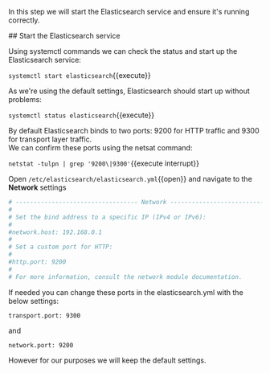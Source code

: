In this step we will start the Elasticsearch service and ensure it's running correctly.

## Start the Elasticsearch service

Using systemctl commands we can check the status and start up the Elasticsearch service:

`systemctl start elasticsearch`{{execute}}

As we're using the default settings, Elasticsearch should start up without problems:

`systemctl status elasticsearch`{{execute}}

By default Elasticsearch binds to two ports: 9200 for HTTP traffic and 9300 for transport layer traffic. <br>
We can confirm these ports using the netsat command:

`netstat -tulpn | grep '9200\|9300'`{{execute interrupt}}


Open `/etc/elasticsearch/elasticsearch.yml`{{open}} and navigate to the **Network** settings

```yaml
# ---------------------------------- Network -----------------------------------
#
# Set the bind address to a specific IP (IPv4 or IPv6):
#
#network.host: 192.168.0.1
#
# Set a custom port for HTTP:
#
#http.port: 9200
#
# For more information, consult the network module documentation.
```

If needed you can change these ports in the elasticsearch.yml with the below settings:

`transport.port: 9300`

and

`network.port: 9200`

However for our purposes we will keep the default settings.
